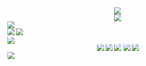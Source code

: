 <div align="center">
  <img src="https://jay-website-personal-65b76d6e8318.herokuapp.com?font=Libre+Baskerville&size=40&pause=1000&color=D4AF37&repeat=false&random=false&width=590&height=70&lines=Project+with+Java+and+SQL" />
</div>
<div align='center'>
    <img src="https://capsule-render.vercel.app/api?type=wave&height=250&color=003566&text=Project%20Bank&fontAlign=50&fontAlignY=50&reversal=false&fontColor=d4af37&fontSize=90&animation=fadeIn&stroke=d4af37"/>
</div>
<div>
  <img src="https://jay-website-personal-65b76d6e8318.herokuapp.com?font=Libre+Baskerville&size=30&pause=1000&color=D4AF37&vCenter=true&repeat=false&random=false&width=670&lines=Proyect%3A" />
</div>
<div>
  <img src="https://jay-website-personal-65b76d6e8318.herokuapp.com?font=Libre+Baskerville&size=15&pause=1000&color=D4AF37&background=003566&vCenter=true&repeat=false&random=false&width=1000&height=20&lines=The+main+topic+is+to+design+and+program+some+windows+to+do+the+%22CRUD%22+(create%2C+read%2C+update+and+delete)" />
  <img src="https://jay-website-personal-65b76d6e8318.herokuapp.com?font=Libre+Baskerville&size=15&pause=1000&color=D4AF37&background=003566&vCenter=true&repeat=false&random=false&width=1000&height=20&lines=%2C+but+I+decided+to+go+a+little+further+and+make+a+small+design.">
</div>
<!--code-->
<div>
  <img src="https://jay-website-personal-65b76d6e8318.herokuapp.com?font=Libre+Baskerville&size=30&pause=1000&color=D4AF37&vCenter=true&repeat=false&random=false&width=670&lines=Code%3A" />
</div>
<!--img-->
<div align="center">
   <picture>
     <img src="https://jay-website-personal-65b76d6e8318.herokuapp.com?font=Libre+Baskerville&size=30&pause=1000&color=D4AF37&background=003566&vCenter=true&repeat=false&random=false&width=150&height=30&lines=Create++++%3A">
</picture>
  <img src="https://jay-website-personal-65b76d6e8318.herokuapp.com?font=Libre+Baskerville&size=30&pause=1000&color=D4AF37&background=003566&vCenter=true&repeat=false&random=false&width=150&height=30&lines=Create++++%3A">
   <picture>
     </picture>
  <img src="https://jay-website-personal-65b76d6e8318.herokuapp.com?font=Libre+Baskerville&size=30&pause=1000&color=D4AF37&background=003566&vCenter=true&repeat=false&random=false&width=150&height=30&lines=Create++++%3A">
   <picture>
     </picture>
  <img src="https://jay-website-personal-65b76d6e8318.herokuapp.com?font=Libre+Baskerville&size=30&pause=1000&color=D4AF37&background=003566&vCenter=true&repeat=false&random=false&width=150&height=30&lines=Create++++%3A">
  <img src="https://jay-website-personal-65b76d6e8318.herokuapp.com?font=Libre+Baskerville&size=30&pause=1000&color=D4AF37&background=003566&vCenter=true&repeat=false&random=false&width=150&height=30&lines=Create++++%3A">
   <picture>
</picture>
</div>
<div>
  <img src="https://jay-website-personal-65b76d6e8318.herokuapp.com?font=Libre+Baskerville&size=30&pause=1000&color=D4AF37&vCenter=true&repeat=false&random=false&width=670&lines=+Result%3A" />
</div>
<div align='center'>
  
</div>
